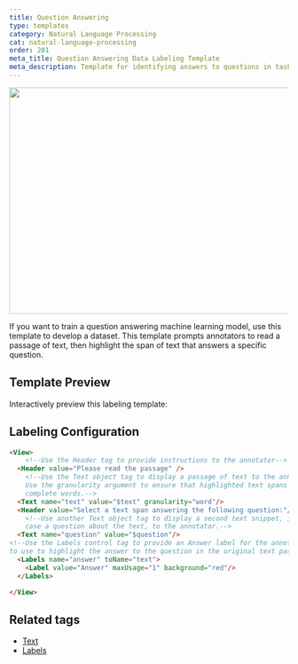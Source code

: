 ```yaml
---
title: Question Answering
type: templates
category: Natural Language Processing
cat: natural-language-processing
order: 201
meta_title: Question Answering Data Labeling Template
meta_description: Template for identifying answers to questions in tasks with Label Studio for your machine learning and data science projects.
---
```


<img src="/images/templates/question-answering.png" alt="" class="gif-border" width="552px" height="408px" />

If you want to train a question answering machine learning model, use this template to develop a dataset. This template prompts annotators to read a passage of text, then highlight the span of text that answers a specific question. 

## Template Preview

Interactively preview this labeling template:

<div id="main-preview"></div>

## Labeling Configuration

```html
<View>
    <!--Use the Header tag to provide instructions to the annotator-->
  <Header value="Please read the passage" />
    <!--Use the Text object tag to display a passage of text to the annotator.
    Use the granularity argument to ensure that highlighted text spans include 
    complete words.-->
  <Text name="text" value="$text" granularity="word"/>
  <Header value="Select a text span answering the following question:"/>
    <!--Use another Text object tag to display a second text snippet, in this 
    case a question about the text, to the annotator.-->
  <Text name="question" value="$question"/>
<!--Use the Labels control tag to provide an Answer label for the annotator
to use to highlight the answer to the question in the original text passage.-->
  <Labels name="answer" toName="text">
    <Label value="Answer" maxUsage="1" background="red"/>
  </Labels>

</View>
```

## Related tags

- [Text](/tags/text.html)
- [Labels](/tags/labels.html)
